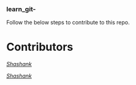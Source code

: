 ### learn_git-
  Follow the below steps to contribute to this repo.
  
  
  
  # Contributors
 
<a target="_blank" href="https://github.com/shashankmotruri" ><em>Shashank</em></a>
 
<a target="_blank" href="https://github.com/shashankmotruri" ><em>Shashank</em></a>
 
